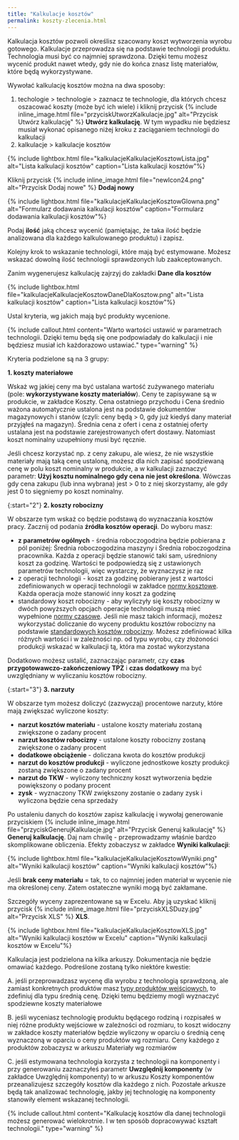 ```yaml
---
title: "Kalkulacje kosztów"
permalink: koszty-zlecenia.html
---
```


Kalkulacja kosztów pozwoli określisz szacowany koszt wytworzenia wyrobu gotowego. Kalkulacje przeprowadza się na podstawie technologii produktu. Technologia musi być co najmniej sprawdzona. Dzięki temu możesz wycenić produkt nawet wtedy, gdy nie do końca znasz listę materiałów, które będą wykorzystywane. 

Wywołać kalkulację kosztów można na dwa sposoby:
1. techologie > technologie > zaznacz te technologie, dla których chcesz oszacować koszty (może być ich wiele) i kliknij przycisk {% include inline_image.html file="przyciskUtworzKalkulacje.jpg" alt="Przycisk Utwórz kalkulację" %} **Utwórz kalkulację**. W tym wypadku nie będziesz musiał wykonać opisanego niżej kroku z zaciąganiem technologii do kalkulacji  
2. kalkulacje > kalkulacje kosztów 

{% include lightbox.html file="kalkulacjeKalkulacjeKosztowLista.jpg" alt="Lista kalkulacji kosztów" caption="Lista kalkulacji kosztów"%}

Kliknij przycisk {% include inline_image.html file="newIcon24.png" alt="Przycisk Dodaj nowe" %} **Dodaj nowy**

{% include lightbox.html file="kalkulacjeKalkulacjeKosztowGlowna.png" alt="Formularz dodawania kalkulacji kosztów" caption="Formularz dodawania kalkulacji kosztów"%}

Podaj **ilość** jaką chcesz wycenić (pamiętając, że taka ilość będzie analizowana dla każdego kalkulowanego produktu) i zapisz.

Kolejny krok to wskazanie technologii, które mają być estymowane. Możesz wskazać dowolną ilość technologii sprawdzonych lub zaakceptowanych. 

Zanim wygenerujesz kalkulację zajrzyj do zakładki **Dane dla kosztów**

{% include lightbox.html file="kalkulacjeKalkulacjeKosztowDaneDlaKosztow.png" alt="Lista kalkulacji kosztów" caption="Lista kalkulacji kosztów"%}

Ustal kryteria, wg jakich mają być produkty wycenione. 

{% include callout.html content="Warto wartości ustawić w parametrach technologii. Dzięki temu będą się one podpowiadały do kalkulacji i nie będziesz musiał ich każdorazowo ustawiać." type="warning" %}

Kryteria podzielone są na 3 grupy:

**1. koszty materiałowe**

Wskaż wg jakiej ceny ma być ustalana wartość zużywanego materiału (pole: **wykorzystywane koszty materiałów**). Ceny te zapisywane są w produkcie, w zakładce Koszty. Cena ostatniego przychodu i Cena średnio ważona automatycznie ustalona jest na podstawie dokumentów magazynowych i stanów (czyli: ceny będą > 0, gdy już kiedyś dany materiał przyjąłeś na magazyn). Średnia cena z ofert i cena z ostatniej oferty ustalana jest na podstawie zarejestrowanych ofert dostawy. Natomiast koszt nominalny uzupełniony musi być ręcznie. 

Jeśli chcesz korzystać np. z ceny zakupu, ale wiesz, że nie wszystkie materiały mają taką cenę ustaloną, możesz dla nich zapisać spodziewaną cenę w polu koszt nominalny w produkcie, a w kalkulacji zaznaczyć parametr: **Użyj kosztu nominalnego gdy cena nie jest określona**. Wówczas gdy cena zakupu (lub inna wybrana) jest > 0 to z niej skorzystamy, ale gdy jest 0 to sięgniemy po koszt nominalny.

{:start="2"}
**2. koszty robocizny**

W obszarze tym wskaż co będzie podstawą do wyznaczania kosztów pracy. Zacznij od podania **źródła kosztów operacji**. Do wyboru masz:
- **z parametrów ogólnych** - średnia roboczogodzina będzie pobierana z pól poniżej: Średnia roboczogodzina maszyny i Średnia roboczogodzina pracownika. Każda z operacji będzie stanowić taki sam, uśredniony koszt za godzinę. Wartości te podpowiedzą się z ustawionych parametrów technologii, więc wystarczy, że wyznaczysz je raz
- z operacji technologii - koszt za godzinę pobierany jest z wartości zdefiniowanych w operacji technologii w zakładce [normy kosztowe](/normy-kosztowe). Każda operacja może stanowić inny koszt za godzinę
- standardowy koszt robocizny - aby wyliczyły się koszty robocizny w dwóch powyższych opcjach operacje technologii muszą mieć wypełnione [normy czasowe](/normy-czasowe). Jeśli nie masz takich informacji, możesz wykorzystać doliczanie do wyceny produktu kosztów robocizny na podstawie [standardowych kosztów robocizny](/standardowe-koszty-robocizny). Możesz zdefiniować kilka różnych wartości i w zależności np. od typu wyrobu, czy złożoności produkcji wskazać w kalkulacji tą, która ma zostać wykorzystana

Dodatkowo możesz ustalić, zaznaczając parametr, czy **czas przygotowawczo-zakończeniowy TPZ** i **czas dodatkowy** ma być uwzględniany w wyliczaniu kosztów robocizny.

{:start="3"}
**3. narzuty**

W obszarze tym możesz doliczyć (zazwyczaj) procentowe narzuty, które mają zwiększać wyliczone koszty:

- **narzut kosztów materiału** - ustalone koszty materiału zostaną zwiększone o zadany procent
- **narzut kosztów robocizny** - ustalone koszty robocizny zostaną zwiększone o zadany procent
- **dodatkowe obciążenie** - doliczana kwota do kosztów produkcji
- **narzut do kosztów produkcji** - wyliczone jednostkowe koszty produkcji zostaną zwiększone o zadany procent
- **narzut do TKW** - wyliczony techniczny koszt wytworzenia będzie powiększony o podany procent
- **zysk** - wyznaczony TKW zwiększony zostanie o zadany zysk i wyliczona będzie cena sprzedaży


Po ustaleniu danych do kosztów zapisz kalkulację i wywołaj generowanie przyciskiem {% include inline_image.html file="przyciskGenerujKalkulacje.jpg" alt="Przycisk Generuj kalkulację" %} **Generuj kalkulację**. Daj nam chwilę - przeprowadzamy właśnie bardzo skomplikowane obliczenia. Efekty zobaczysz w zakładce **Wyniki kalkulacji**:

{% include lightbox.html file="kalkulacjeKalkulacjeKosztowWyniki.png" alt="Wyniki kalkulacji kosztów" caption="Wyniki kalkulacji kosztów"%}

Jeśli **brak ceny materiału** = tak, to co najmniej jeden materiał w wycenie nie ma określonej ceny. Zatem ostateczne wyniki mogą być zakłamane.

Szczegóły wyceny zaprezentowane są w Excelu. Aby ją uzyskać kliknij przycisk {% include inline_image.html file="przyciskXLSDuzy.jpg" alt="Przycisk XLS" %} **XLS**.

{% include lightbox.html file="kalkulacjeKalkulacjeKosztowXLS.jpg" alt="Wyniki kalkulacji kosztów w Excelu" caption="Wyniki kalkulacji kosztów w Excelu"%}

Kalkulacja jest podzielona na kilka arkuszy. Dokumentacja nie będzie omawiać każdego. Podreślone zostaną tylko niektóre kwestie:

A. jeśli przeprowadzasz wycenę dla wyrobu z technologią sprawdzoną, ale zamiast konkretnych produktów masz [typy produktów wejściowych](/typy-produktu-wejsciowego), to zdefiniuj dla typu średnią cenę. Dzięki temu będziemy mogli wyznaczyć spodziewne koszty materiałowe

B. jeśli wyceniasz technologię produktu będącego rodziną i rozpisałeś w niej różne produkty wejściowe w zależności od rozmiaru, to koszt widoczny w zakładce koszty materiałów będzie wyliczony w oparciu o średnią cenę wyznaczoną w oparciu o ceny produktów wg rozmiaru. Ceny każdego z produktów zobaczysz w arkuszu Materiały wg rozmiarów

C. jeśli estymowana technologia korzysta z technologii na komponenty i przy generowaniu zaznaczyłeś parametr **Uwzględnij komponenty** (w zakładce Uwzględnij komponenty) to w arkuszu Koszty komponentów przeanalizujesz szczegóły kosztów dla każdego z nich. Pozostałe arkusze będą tak analizować technologię, jakby jej technologię na komponenty stanowiły element wskazanej technologii.

{% include callout.html content="Kalkulację kosztów dla danej technologii możesz generować wielokrotnie. I w ten sposób dopracowywać kształt technologii." type="warning" %}


